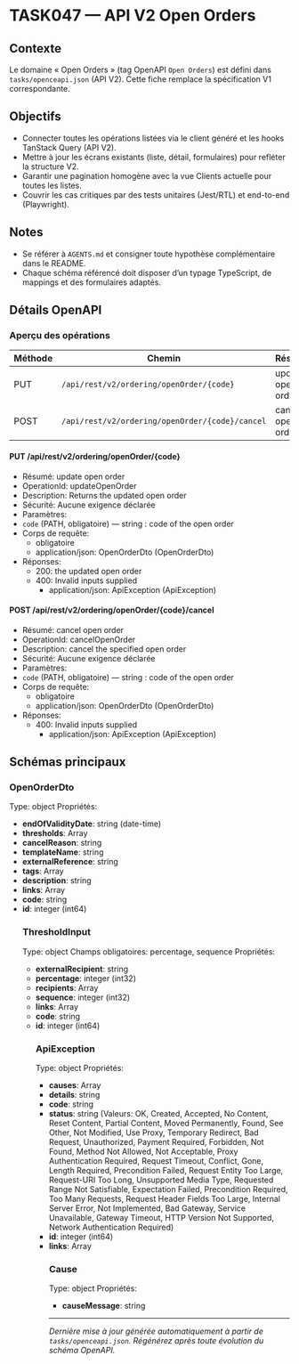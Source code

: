 # TASK047 — API V2 Open Orders

## Contexte
Le domaine « Open Orders » (tag OpenAPI `Open Orders`) est défini dans `tasks/openceapi.json` (API V2). Cette fiche remplace la spécification V1 correspondante.

## Objectifs
- Connecter toutes les opérations listées via le client généré et les hooks TanStack Query (API V2).
- Mettre à jour les écrans existants (liste, détail, formulaires) pour refléter la structure V2.
- Garantir une pagination homogène avec la vue Clients actuelle pour toutes les listes.
- Couvrir les cas critiques par des tests unitaires (Jest/RTL) et end-to-end (Playwright).

## Notes
- Se référer à `AGENTS.md` et consigner toute hypothèse complémentaire dans le README.
- Chaque schéma référencé doit disposer d’un typage TypeScript, de mappings et des formulaires adaptés.

## Détails OpenAPI

### Aperçu des opérations

| Méthode | Chemin | Résumé | OperationId |
| --- | --- | --- | --- |
| PUT | `/api/rest/v2/ordering/openOrder/{code}` | update  open order | updateOpenOrder |
| POST | `/api/rest/v2/ordering/openOrder/{code}/cancel` | cancel open order | cancelOpenOrder |

#### PUT /api/rest/v2/ordering/openOrder/{code}

- Résumé: update  open order
- OperationId: updateOpenOrder
- Description: Returns the updated open order
- Sécurité: Aucune exigence déclarée
- Paramètres:
- `code` (PATH, obligatoire) — string : code of the open order 
- Corps de requête:
  - obligatoire
  - application/json: OpenOrderDto (OpenOrderDto)
- Réponses:
  - 200: the updated open order
  - 400: Invalid inputs supplied
    - application/json: ApiException (ApiException)

#### POST /api/rest/v2/ordering/openOrder/{code}/cancel

- Résumé: cancel open order
- OperationId: cancelOpenOrder
- Description: cancel the specified open order
- Sécurité: Aucune exigence déclarée
- Paramètres:
- `code` (PATH, obligatoire) — string : code of the open order 
- Corps de requête:
  - obligatoire
  - application/json: OpenOrderDto (OpenOrderDto)
- Réponses:
  - 400: Invalid inputs supplied
    - application/json: ApiException (ApiException)

## Schémas principaux

### OpenOrderDto
Type: object
Propriétés:
- **endOfValidityDate**: string (date-time)
- **thresholds**: Array<ThresholdInput>
- **cancelReason**: string
- **templateName**: string
- **externalReference**: string
- **tags**: Array<string>
- **description**: string
- **links**: Array<object>
- **code**: string
- **id**: integer (int64)

### ThresholdInput
Type: object
Champs obligatoires: percentage, sequence
Propriétés:
- **externalRecipient**: string
- **percentage**: integer (int32)
- **recipients**: Array<string>
- **sequence**: integer (int32)
- **links**: Array<object>
- **code**: string
- **id**: integer (int64)

### ApiException
Type: object
Propriétés:
- **causes**: Array<Cause>
- **details**: string
- **code**: string
- **status**: string (Valeurs: OK, Created, Accepted, No Content, Reset Content, Partial Content, Moved Permanently, Found, See Other, Not Modified, Use Proxy, Temporary Redirect, Bad Request, Unauthorized, Payment Required, Forbidden, Not Found, Method Not Allowed, Not Acceptable, Proxy Authentication Required, Request Timeout, Conflict, Gone, Length Required, Precondition Failed, Request Entity Too Large, Request-URI Too Long, Unsupported Media Type, Requested Range Not Satisfiable, Expectation Failed, Precondition Required, Too Many Requests, Request Header Fields Too Large, Internal Server Error, Not Implemented, Bad Gateway, Service Unavailable, Gateway Timeout, HTTP Version Not Supported, Network Authentication Required)
- **id**: integer (int64)
- **links**: Array<object>

### Cause
Type: object
Propriétés:
- **causeMessage**: string

---

_Dernière mise à jour générée automatiquement à partir de `tasks/openceapi.json`. Régénérez après toute évolution du schéma OpenAPI._
